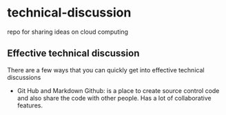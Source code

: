 # technical-discussion
repo for sharing ideas on cloud computing

## Effective technical discussion
There are a few ways that you can quickly get into effective technical discussions
* Git Hub and Markdown
Github: is a place to create source control code and also share the code with other people. Has a lot of collaborative features.


